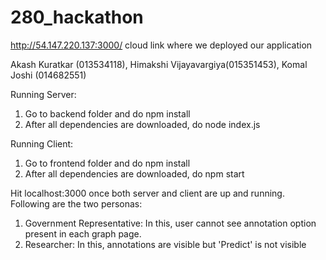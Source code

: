 # 280_hackathon

http://54.147.220.137:3000/ cloud link where we deployed our application

Akash Kuratkar (013534118), Himakshi Vijayavargiya(015351453), Komal Joshi (014682551)

Running Server:
1. Go to backend folder and do npm install
2. After all dependencies are downloaded, do node index.js

Running Client:
1. Go to frontend folder and do npm install
2. After all dependencies are downloaded, do npm start

Hit localhost:3000 once both server and client are up and running. Following are the two personas:
1. Government Representative: In this, user cannot see annotation option present in each graph page.
2. Researcher: In this, annotations are visible but 'Predict' is not visible
